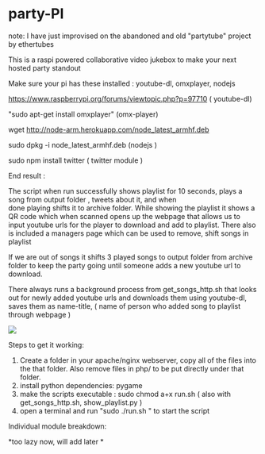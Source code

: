 # party-PI

note: I have just improvised on the abandoned and old "partytube" project by ethertubes

This is a raspi powered collaborative video jukebox to make your next hosted party standout 

Make sure your pi has these installed : youtube-dl, omxplayer, nodejs

https://www.raspberrypi.org/forums/viewtopic.php?p=97710 ( youtube-dl)


"sudo apt-get install omxplayer" (omx-player)


wget http://node-arm.herokuapp.com/node_latest_armhf.deb 


sudo dpkg -i node_latest_armhf.deb   (nodejs )


sudo npm install twitter 	     ( twitter module )


End result :

The script when run successfully shows playlist for 10 seconds, plays a song from output folder , tweets about it, and when   
	done playing shifts it to archive folder. While showing the playlist it shows a QR code which when scanned opens up the 
	webpage that allows us to input youtube urls for the player to download and add to playlist. There also is included a 	      managers page which can be used to remove, shift songs in playlist   

If we are out of songs it shifts 3 played songs to output folder from archive folder to keep the party going until someone 
	adds a new youtube url to download. 
	
There always runs a background process from get_songs_http.sh that looks out for newly added youtube urls and downloads them 
	using youtube-dl, saves them as name-title, ( name of person who added song to playlist through webpage ) 
	
	

<img src="https://ethertubes.com/wp-content/uploads/partytube_playlist_small.jpg" />
 
Steps to get it working:  

1) Create a folder in your apache/nginx webserver, copy all of the files into the that folder. Also remove files in php/ to be    put directly under that folder.   
2) install python dependencies: pygame
3) make the scripts executable : sudo chmod a+x run.sh (  also with get_songs_http.sh, show_playlist.py )  
3) open a terminal and run "sudo ./run.sh " to start the script

Individual module breakdown: 

*too lazy now, will add later *

